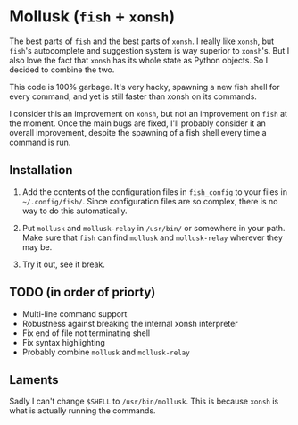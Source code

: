 # Mollusk (`fish` + `xonsh`)

The best parts of `fish` and the best parts of `xonsh`. I really like `xonsh`,
but `fish`'s autocomplete and suggestion system is way superior to `xonsh`'s.
But I also love the fact that `xonsh` has its whole state as Python objects.
So I decided to combine the two.

This code is 100% garbage. It's very hacky, spawning a new fish shell for
every command, and yet is still faster than xonsh on its commands.

I consider this an improvement on `xonsh`, but not an improvement on `fish`
at the moment. Once the main bugs are fixed, I'll probably consider it an
overall improvement, despite the spawning of a fish shell every time a
command is run.

## Installation
 1. Add the contents of the configuration files in `fish_config` to your files
    in `~/.config/fish/`. Since configuration files are so complex, there is
    no way to do this automatically.

 2. Put `mollusk` and `mollusk-relay` in `/usr/bin/` or somewhere in your path.
    Make sure that `fish` can find `mollusk` and `mollusk-relay` wherever they
    may be.

 3. Try it out, see it break.

## TODO (in order of priorty)
 - Multi-line command support
 - Robustness against breaking the internal xonsh interpreter
 - Fix end of file not terminating shell
 - Fix syntax highlighting
 - Probably combine `mollusk` and `mollusk-relay`

## Laments
Sadly I can't change `$SHELL` to `/usr/bin/mollusk`. This is because `xonsh`
is what is actually running the commands.

